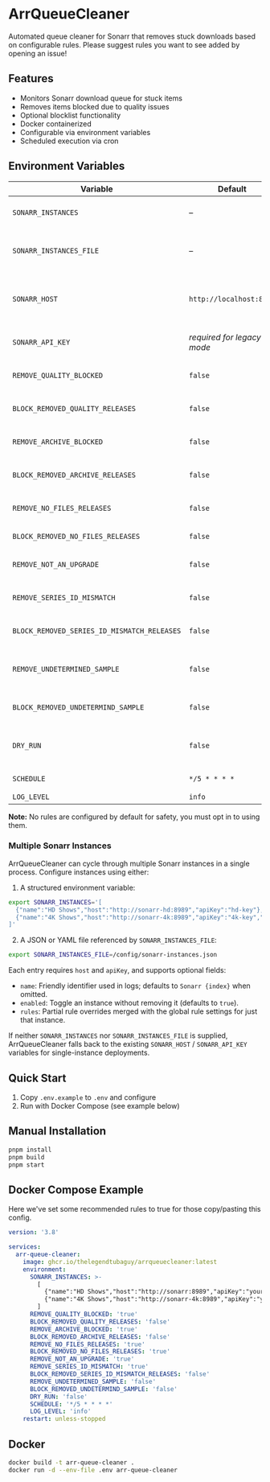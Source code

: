 # ArrQueueCleaner

Automated queue cleaner for Sonarr that removes stuck downloads based on configurable rules.  Please suggest rules you want to see added by opening an issue!

## Features

- Monitors Sonarr download queue for stuck items
- Removes items blocked due to quality issues
- Optional blocklist functionality
- Docker containerized
- Configurable via environment variables
- Scheduled execution via cron

## Environment Variables

| Variable | Default | Description |
|----------|---------|-------------|
| `SONARR_INSTANCES` | – | JSON array of Sonarr instances (see below) |
| `SONARR_INSTANCES_FILE` | – | Path to JSON/YAML file containing Sonarr instances |
| `SONARR_HOST` | `http://localhost:8989` | Legacy single-instance Sonarr URL (ignored when instances are provided) |
| `SONARR_API_KEY` | *required for legacy mode* | Legacy single-instance Sonarr API key |
| `REMOVE_QUALITY_BLOCKED` | `false` | Remove items blocked by quality rules |
| `BLOCK_REMOVED_QUALITY_RELEASES` | `false` | Add quality-blocked items to blocklist |
| `REMOVE_ARCHIVE_BLOCKED` | `false` | Remove items stuck due to archive files |
| `BLOCK_REMOVED_ARCHIVE_RELEASES` | `false` | Add archive-blocked items to blocklist |
| `REMOVE_NO_FILES_RELEASES` | `false` | Remove items with no eligible files |
| `BLOCK_REMOVED_NO_FILES_RELEASES` | `false` | Add no-files items to blocklist |
| `REMOVE_NOT_AN_UPGRADE` | `false` | Remove items flagged as "Not an upgrade" |
| `REMOVE_SERIES_ID_MISMATCH` | `false` | Remove items with series ID matching conflicts |
| `BLOCK_REMOVED_SERIES_ID_MISMATCH_RELEASES` | `false` | Add series ID mismatch items to blocklist |
| `REMOVE_UNDETERMINED_SAMPLE` | `false` | Remove items unable to determine if file is a sample |
| `BLOCK_REMOVED_UNDETERMIND_SAMPLE` | `false` | Add undetermined sample items to blocklist |
| `DRY_RUN` | `false` | Log actions without actually removing/blocking items |
| `SCHEDULE` | `*/5 * * * *` | Cron schedule (every 5 minutes) |
| `LOG_LEVEL` | `info` | Logging level |

**Note:** No rules are configured by default for safety, you must opt in to using them.

### Multiple Sonarr Instances

ArrQueueCleaner can cycle through multiple Sonarr instances in a single process. Configure instances using either:

1. A structured environment variable:

```bash
export SONARR_INSTANCES='[
  {"name":"HD Shows","host":"http://sonarr-hd:8989","apiKey":"hd-key"},
  {"name":"4K Shows","host":"http://sonarr-4k:8989","apiKey":"4k-key","rules":{"removeNotAnUpgrade":true}}
]'
```

2. A JSON or YAML file referenced by `SONARR_INSTANCES_FILE`:

```bash
export SONARR_INSTANCES_FILE=/config/sonarr-instances.json
```

Each entry requires `host` and `apiKey`, and supports optional fields:

- `name`: Friendly identifier used in logs; defaults to `Sonarr {index}` when omitted.
- `enabled`: Toggle an instance without removing it (defaults to `true`).
- `rules`: Partial rule overrides merged with the global rule settings for just that instance.

If neither `SONARR_INSTANCES` nor `SONARR_INSTANCES_FILE` is supplied, ArrQueueCleaner falls back to the existing `SONARR_HOST` / `SONARR_API_KEY` variables for single-instance deployments.

## Quick Start

1. Copy `.env.example` to `.env` and configure
2. Run with Docker Compose (see example below)

## Manual Installation

```bash
pnpm install
pnpm build
pnpm start
```

## Docker Compose Example

Here we've set some recommended rules to true for those copy/pasting this config.
```yaml
version: '3.8'

services:
  arr-queue-cleaner:
    image: ghcr.io/thelegendtubaguy/arrqueuecleaner:latest
    environment:
      SONARR_INSTANCES: >-
        [
          {"name":"HD Shows","host":"http://sonarr:8989","apiKey":"your_hd_api_key"},
          {"name":"4K Shows","host":"http://sonarr-4k:8989","apiKey":"your_4k_api_key","rules":{"removeNotAnUpgrade":true}}
        ]
      REMOVE_QUALITY_BLOCKED: 'true'
      BLOCK_REMOVED_QUALITY_RELEASES: 'false'
      REMOVE_ARCHIVE_BLOCKED: 'true'
      BLOCK_REMOVED_ARCHIVE_RELEASES: 'false'
      REMOVE_NO_FILES_RELEASES: 'true'
      BLOCK_REMOVED_NO_FILES_RELEASES: 'true'
      REMOVE_NOT_AN_UPGRADE: 'true'
      REMOVE_SERIES_ID_MISMATCH: 'true'
      BLOCK_REMOVED_SERIES_ID_MISMATCH_RELEASES: 'false'
      REMOVE_UNDETERMINED_SAMPLE: 'false'
      BLOCK_REMOVED_UNDETERMIND_SAMPLE: 'false'
      DRY_RUN: 'false'
      SCHEDULE: '*/5 * * * *'
      LOG_LEVEL: 'info'
    restart: unless-stopped
```

## Docker

```bash
docker build -t arr-queue-cleaner .
docker run -d --env-file .env arr-queue-cleaner
```

